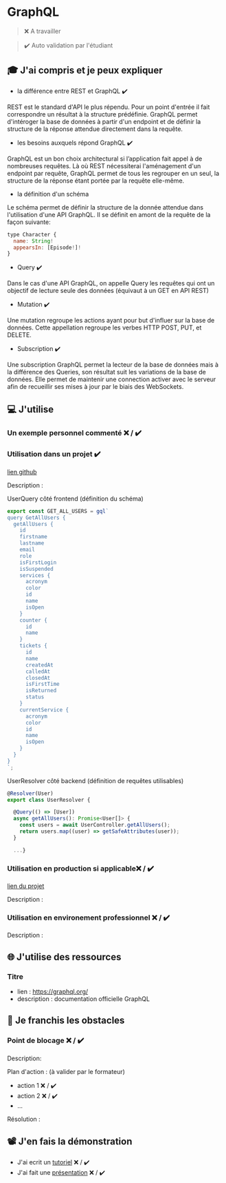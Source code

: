 # GraphQL

> ❌ A travailler

> ✔️ Auto validation par l'étudiant

## 🎓 J'ai compris et je peux expliquer

- la différence entre REST et GraphQL ✔️

REST est le standard d'API le plus répendu. Pour un point d'entrée il fait correspondre un résultat à la structure prédéfinie.
GraphQL permet d'intéroger la base de données à partir d'un endpoint et de définir la structure de la réponse attendue directement dans la requête.


- les besoins auxquels répond GraphQL ✔️

GraphQL est un bon choix architectural si l’application fait appel à de nombreuses requêtes.
Là où REST nécessiterai l'aménagement d'un endpoint par requête, GraphQL permet de tous les regrouper en un seul, la structure de la réponse étant portée par la requête elle-même.

- la définition d'un schéma

Le schéma permet de définir la structure de la donnée attendue dans l'utilisation d'une API GraphQL. Il se définit en amont de la requête de la façon suivante:

```javascript
type Character {
  name: String!
  appearsIn: [Episode!]!
}
```


- Query ✔️

Dans le cas d'une API GraphQL, on appelle Query les requêtes qui ont un objectif de lecture seule des données (équivaut à un GET en API REST)


- Mutation ✔️

Une mutation regroupe les actions ayant pour but d'influer sur la base de données. Cette appellation regroupe les verbes HTTP POST, PUT, et DELETE.

- Subscription ✔️

Une subscription GraphQL permet la lecteur de la base de données mais à la différence des Queries, son résultat suit les variations de la base de données. Elle permet de maintenir une connection activer avec le serveur afin de recueillir ses mises à jour par le biais des WebSockets.


## 💻 J'utilise

### Un exemple personnel commenté ❌ / ✔️

### Utilisation dans un projet ✔️

[lien github](https://github.com/WildCodeSchool/2209-wns-adleman-bordolamif)

Description :

UserQuery côté frontend (définition du schéma)

```javascript
export const GET_ALL_USERS = gql`
query GetAllUsers {
  getAllUsers {
    id
    firstname
    lastname
    email
    role
    isFirstLogin
    isSuspended
    services {
      acronym
      color
      id
      name
      isOpen
    }
    counter {
      id
      name
    }
    tickets {
      id
      name
      createdAt
      calledAt
      closedAt
      isFirstTime
      isReturned
      status
    }
    currentService {
      acronym
      color
      id
      name
      isOpen
    }
  }
}
`;
```

UserResolver côté backend (définition de requêtes utilisables)
```javascript
@Resolver(User)
export class UserResolver {

  @Query(() => [User])
  async getAllUsers(): Promise<User[]> {
    const users = await UserController.getAllUsers();
    return users.map((user) => getSafeAttributes(user));
  }

  ...}
```


### Utilisation en production si applicable❌ / ✔️

[lien du projet](...)

Description :

### Utilisation en environement professionnel ❌ / ✔️

Description :

## 🌐 J'utilise des ressources

### Titre

- lien : https://graphql.org/
- description : documentation officielle GraphQL

## 🚧 Je franchis les obstacles

### Point de blocage ❌ / ✔️

Description:

Plan d'action : (à valider par le formateur)

- action 1 ❌ / ✔️
- action 2 ❌ / ✔️
- ...

Résolution :

## 📽️ J'en fais la démonstration

- J'ai ecrit un [tutoriel](...) ❌ / ✔️
- J'ai fait une [présentation](...) ❌ / ✔️
